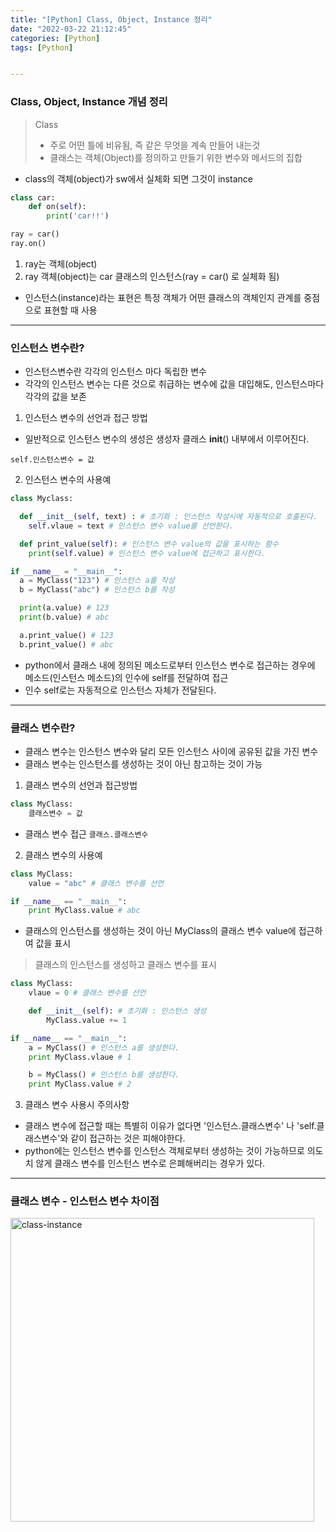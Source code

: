 ```yaml
---
title: "[Python] Class, Object, Instance 정리"
date: "2022-03-22 21:12:45"
categories: [Python]
tags: [Python]


---
```


### Class, Object, Instance 개념 정리

> Class
> - 주로 어떤 틀에 비유됨, 즉 같은 무엇을 계속 만들어 내는것
> - 클래스는 객체(Object)를 정의하고 만들기 위한 변수와 메서드의 집합

-  class의 객체(object)가 sw에서 실체화 되면 그것이 instance

```python
class car:
    def on(self):
        print('car!!')

ray = car()
ray.on()
```
1) ray는 객체(object)
2) ray 객체(object)는 car 클래스의 인스턴스(ray = car() 로 실체화 됨)
- 인스턴스(instance)라는 표현은 특정 객체가 어떤 클래스의 객체인지 관계를 중점으로 표현할 때 사용

----

### 인스턴스 변수란?
- 인스턴스변수란 각각의 인스턴스 마다 독립한 변수
- 각각의 인스턴스 변수는 다른 것으로 취급하는 변수에 값을 대입해도, 인스턴스마다 각각의 값을 보존

1) 인스턴스 변수의 선언과 접근 방법
- 일반적으로 인스턴스 변수의 생성은 생성자 클래스 __init__() 내부에서 이루어진다.

```self.인스턴스변수 = 값```

2) 인스턴스 변수의 사용예

```python
class Myclass:

  def __init__(self, text) : # 초기화 : 인스턴스 작성시에 자동적으로 호출된다.
    self.vlaue = text # 인스턴스 변수 value를 선언한다.

  def print_value(self): # 인스턴스 변수 value의 값을 표시하는 함수
    print(self.value) # 인스턴스 변수 value에 접근하고 표시한다.

if __name__ = "__main__":
  a = MyClass("123") # 인스턴스 a를 작성
  b = MyClass("abc") # 인스턴스 b를 작성

  print(a.value) # 123
  print(b.value) # abc

  a.print_value() # 123
  b.print_value() # abc
```
- python에서 클래스 내에 정의된 메소드로부터 인스턴스 변수로 접근하는 경우에 메소드(인스턴스 메소드)의 인수에 self를 전달하여 접근
- 인수 self로는 자동적으로 인스턴스 자체가 전달된다.

------

### 클래스 변수란?
- 클래스 변수는 인스턴스 변수와 달리 모든 인스턴스 사이에 공유된 값을 가진 변수
- 클래스 변수는 인스턴스를 생성하는 것이 아닌 참고하는 것이 가능

1) 클래스 변수의 선언과 접근방법
```python
class MyClass:
    클래스변수 = 값
```
- 클래스 변수 접근 ```클래스.클래스변수```

2) 클래스 변수의 사용예
```python
class MyClass:
	value = "abc" # 클래스 변수를 선언

if __name__ == "__main__":
	print MyClass.value # abc

```
- 클래스의 인스턴스를 생성하는 것이 아닌 MyClass의 클래스 변수 value에 접근하여 값을 표시

> 클래스의 인스턴스를 생성하고 클래스 변수를 표시
```python
class MyClass:
	vlaue = 0 # 클래스 변수를 선언

    def __init__(self): # 초기화 : 인스턴스 생성
    	MyClass.value += 1

if __name__ == "__main__":
	a = MyClass() # 인스턴스 a를 생성한다.
    print MyClass.vlaue # 1

    b = MyClass() # 인스턴스 b를 생성한다.
    print MyClass.value # 2
```

3) 클래스 변수 사용시 주의사항
- 클래스 변수에 접근할 때는 특별히 이유가 없다면 '인스턴스.클래스변수' 나 'self.클래스변수'와 같이 접근하는 것은 피해야한다.
- python에는 인스턴스 변수를 인스턴스 객체로부터 생성하는 것이 가능하므로 의도치 않게 클래스 변수를 인스턴스 변수로 은폐해버리는 경우가 있다.

----

### 클래스 변수 - 인스턴스 변수 차이점
<img width="486" alt="class-instance" src="https://user-images.githubusercontent.com/74512114/193594201-e46b139c-5054-4cec-b6a0-bfab155eab71.PNG">

